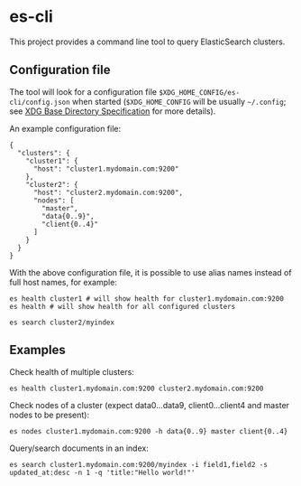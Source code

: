 es-cli
======

This project provides a command line tool to query ElasticSearch clusters.

Configuration file
------------------

The tool will look for a configuration file `$XDG_HOME_CONFIG/es-cli/config.json` when started
(`$XDG_HOME_CONFIG` will be usually `~/.config`; see [XDG Base Directory Specification](https://specifications.freedesktop.org/basedir-spec/basedir-spec-0.6.html) for more details).

An example configuration file:

```
{
  "clusters": {
    "cluster1": {
      "host": "cluster1.mydomain.com:9200"
    },
    "cluster2": {
      "host": "cluster2.mydomain.com:9200",
      "nodes": [
        "master",
        "data{0..9}",
        "client{0..4}"
      ]
    }
  }
}
```

With the above configuration file, it is possible to use alias names instead of full host names, for example:

```
es health cluster1 # will show health for cluster1.mydomain.com:9200
es health # will show health for all configured clusters
```

```
es search cluster2/myindex
```

Examples
--------

Check health of multiple clusters:

```
es health cluster1.mydomain.com:9200 cluster2.mydomain.com:9200
```

Check nodes of a cluster (expect data0...data9, client0...client4 and master nodes to be present):

```
es nodes cluster1.mydomain.com:9200 -h data{0..9} master client{0..4}
```

Query/search documents in an index:

```
es search cluster1.mydomain.com:9200/myindex -i field1,field2 -s updated_at:desc -n 1 -q 'title:"Hello world!"'
```
